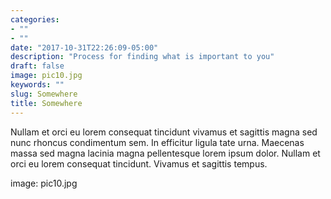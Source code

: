 ```yaml
---
categories:
- ""
- ""
date: "2017-10-31T22:26:09-05:00"
description: "Process for finding what is important to you"
draft: false
image: pic10.jpg
keywords: ""
slug: Somewhere
title: Somewhere
---
```


Nullam et orci eu lorem consequat tincidunt vivamus et sagittis magna sed nunc rhoncus condimentum sem. In efficitur ligula tate urna. Maecenas massa sed magna lacinia magna pellentesque lorem ipsum dolor. Nullam et orci eu lorem consequat tincidunt. Vivamus et sagittis tempus.

image: pic10.jpg